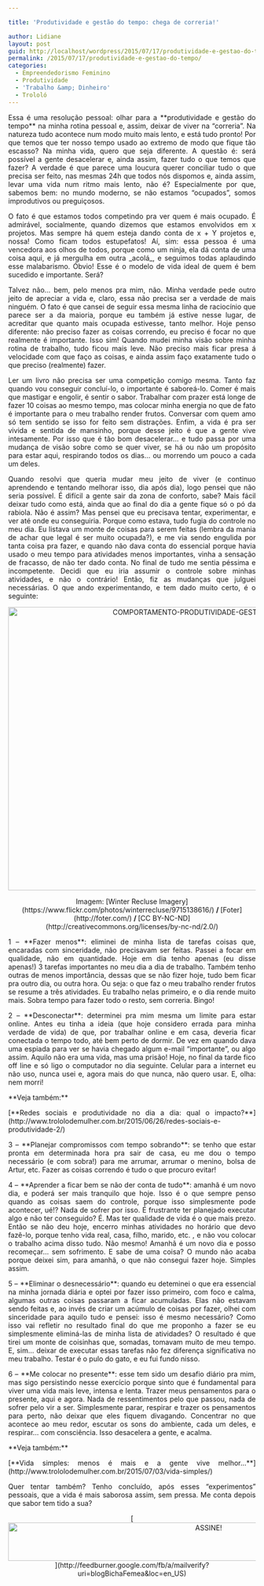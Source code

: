 ```yaml
---

title: 'Produtividade e gestão do tempo: chega de correria!'

author: Lidiane
layout: post
guid: http://localhost/wordpress/2015/07/17/produtividade-e-gestao-do-tempo/
permalink: /2015/07/17/produtividade-e-gestao-do-tempo/
categories:
  - Empreendedorismo Feminino
  - Produtividade
  - 'Trabalho &amp; Dinheiro'
  - Trololó
---
```

<p align="justify">
  Essa é uma resolução pessoal: olhar para a **produtividade e gestão do tempo** na minha rotina pessoal e, assim, deixar de viver na “correria”. Na natureza tudo acontece num modo muito mais lento, e está tudo pronto! Por que temos que ter nosso tempo usado ao extremo de modo que fique tão escasso? Na minha vida, quero que seja diferente. A questão é: será possível a gente desacelerar e, ainda assim, fazer tudo o que temos que fazer? A verdade é que parece uma loucura querer conciliar tudo o que precisa ser feito, nas mesmas 24h que todos nós dispomos e, ainda assim, levar uma vida num ritmo mais lento, não é? Especialmente por que, sabemos bem: no mundo moderno, se não estamos “ocupados”, somos improdutivos ou preguiçosos.
</p>

<p align="justify">
  O fato é que estamos todos competindo pra ver quem é mais ocupado. É admirável, socialmente, quando dizemos que estamos envolvidos em x projetos. Mas sempre há quem esteja dando conta de x + Y projetos e, nossa! Como ficam todos estupefatos! Aí, sim: essa pessoa é uma vencedora aos olhos de todos, porque como um ninja, ela dá conta de uma coisa aqui, e já mergulha em outra _acolá_, e seguimos todas aplaudindo esse malabarismo. Óbvio! Esse é o modelo de vida ideal de quem é bem sucedido e importante. Será?
</p>

<p align="justify">
  Talvez não… bem, pelo menos pra mim, não. Minha verdade pede outro jeito de apreciar a vida e, claro, essa não precisa ser a verdade de mais ninguém. O fato é que cansei de seguir essa mesma linha de raciocínio que parece ser a da maioria, porque eu também já estive nesse lugar, de acreditar que quanto mais ocupada estivesse, tanto melhor. Hoje penso diferente: não preciso fazer as coisas correndo, eu preciso é focar no que realmente é importante. Isso sim! Quando mudei minha visão sobre minha rotina de trabalho, tudo ficou mais leve. Não preciso mais ficar presa á velocidade com que faço as coisas, e ainda assim faço exatamente tudo o que preciso (realmente) fazer.
</p>

<p align="justify">
  Ler um livro não precisa ser uma competição comigo mesma. Tanto faz quando vou conseguir concluí-lo, o importante é saboreá-lo. Comer é mais que mastigar e engolir, é sentir o sabor. Trabalhar com prazer está longe de fazer 10 coisas ao mesmo tempo, mas colocar minha energia no que de fato é importante para o meu trabalho render frutos. Conversar com quem amo só tem sentido se isso for feito sem distrações. Enfim, a vida é pra ser vivida e sentida de mansinho, porque desse jeito é que a gente vive intesamente. Por isso que é tão bom desacelerar… e tudo passa por uma mudança de visão sobre como se quer viver, se há ou não um propósito para estar aqui, respirando todos os dias… ou morrendo um pouco a cada um deles.
</p>

<p align="justify">
  Quando resolvi que queria mudar meu jeito de viver (e continuo aprendendo e tentando melhorar isso, dia após dia), logo pensei que não seria possível. É difícil a gente sair da zona de conforto, sabe? Mais fácil deixar tudo como está, ainda que ao final do dia a gente fique só o pó da rabiola. Não é assim? Mas pensei que eu precisava tentar, experimentar, e ver até onde eu conseguiria. Porque como estava, tudo fugia do controle no meu dia. Eu listava um monte de coisas para serem feitas (lembra da mania de achar que legal é ser muito ocupada?), e me via sendo engulida por tanta coisa pra fazer, e quando não dava conta do essencial porque havia usado o meu tempo para atividades menos importantes, vinha a sensação de fracasso, de não ter dado conta. No final de tudo me sentia péssima e incompetente. Decidi que eu iria assumir o controle sobre minhas atividades, e não o contrário! Então, fiz as mudanças que julguei necessárias. O que ando experimentando, e tem dado muito certo, é o seguinte:
</p>

<p align="center">
  <a href="http://www.trololodemulher.com.br/blog/wp-content/uploads/2015/07/COMPORTAMENTO-PRODUTIVIDADE-GESTAO-DO-TEMPO.jpg"><img class="alignnone size-full wp-image-11132" src="http://www.trololodemulher.com.br/blog/wp-content/uploads/2015/07/COMPORTAMENTO-PRODUTIVIDADE-GESTAO-DO-TEMPO.jpg" alt="COMPORTAMENTO-PRODUTIVIDADE-GESTAO DO TEMPO" width="800" height="577" /></a>
</p>

<p align="center">
  Imagem: [Winter Recluse Imagery](https://www.flickr.com/photos/winterrecluse/9715138616/) <b> / </b>[Foter](http://foter.com/) <b> / </b>[CC BY-NC-ND](http://creativecommons.org/licenses/by-nc-nd/2.0/) 
</p>

<p align="justify">
  1 – **Fazer menos**: eliminei de minha lista de tarefas coisas que, encaradas com sinceridade, não precisavam ser feitas. Passei a focar em qualidade, não em quantidade. Hoje em dia tenho apenas (eu disse apenas!) 3 tarefas importantes no meu dia a dia de trabalho. Também tenho outras de menos importância, dessas que se não fizer hoje, tudo bem ficar pra outro dia, ou outra hora. Ou seja: o que faz o meu trabalho render frutos se resume a três atividades. Eu trabalho nelas primeiro, e o dia rende muito mais. Sobra tempo para fazer todo o resto, sem correria. Bingo!
</p>

<p align="justify">
  2 – **Desconectar**: determinei pra mim mesma um limite para estar online. Antes eu tinha a ideia (que hoje considero errada para minha verdade de vida) de que, por trabalhar online e em casa, deveria ficar conectada o tempo todo, até bem perto de dormir. De vez em quando dava uma espiada para ver se havia chegado algum e-mail “importante”, ou algo assim. Aquilo não era uma vida, mas uma prisão! Hoje, no final da tarde fico off line e só ligo o computador no dia seguinte. Celular para a internet eu não uso, nunca usei e, agora mais do que nunca, não quero usar. E, olha: nem morri!
</p>

<p align="justify">
  **Veja também:**
</p>

<p align="justify">
  [**Redes sociais e produtividade no dia a dia: qual o impacto?**](http://www.trololodemulher.com.br/2015/06/26/redes-sociais-e-produtividade-2/) 
</p>

<p align="justify">
  3 – **Planejar compromissos com tempo sobrando**: se tenho que estar pronta em determinada hora pra sair de casa, eu me dou o tempo necessário (e com sobra!) para me arrumar, arrumar o menino, bolsa de Artur, etc. Fazer as coisas correndo é tudo o que procuro evitar!
</p>

<p align="justify">
  4 – **Aprender a ficar bem se não der conta de tudo**: amanhã é um novo dia, e poderá ser mais tranquilo que hoje. Isso é o que sempre penso quando as coisas saem do controle, porque isso simplesmente pode acontecer, ué!? Nada de sofrer por isso. É frustrante ter planejado executar algo e não ter conseguido? É. Mas ter qualidade de vida é o que mais prezo. Então se não deu hoje, encerro minhas atividades no horário que devo fazê-lo, porque tenho vida real, casa, filho, marido, etc. , e não vou colocar o trabalho acima disso tudo. Não mesmo! Amanhã é um novo dia e posso recomeçar… sem sofrimento. E sabe de uma coisa? O mundo não acaba porque deixei sim, para amanhã, o que não consegui fazer hoje. Simples assim.
</p>

<p align="justify">
  5 – **Eliminar o desnecessário**: quando eu deteminei o que era essencial na minha jornada diária e optei por fazer isso primeiro, com foco e calma, algumas outras coisas passaram a ficar acumuladas. Elas não estavam sendo feitas e, ao invés de criar um acúmulo de coisas por fazer, olhei com sinceridade para aquilo tudo e pensei: isso é mesmo necessário? Como isso vai refletir no resultado final do que me proponho a fazer se eu simplesmente eliminá-las de minha lista de atividades? O resultado é que tirei um monte de coisinhas que, somadas, tomavam muito de meu tempo. E, sim… deixar de executar essas tarefas não fez diferença significativa no meu trabalho. Testar é o pulo do gato, e eu fui fundo nisso.
</p>

<p align="justify">
  6 – **Me colocar no presente**: esse tem sido um desafio diário pra mim, mas sigo persistindo nesse exercício porque sinto que é fundamental para viver uma vida mais leve, intensa e lenta. Trazer meus pensamentos para o presente, aqui e agora. Nada de ressentimentos pelo que passou, nada de sofrer pelo vir a ser. Simplesmente parar, respirar e trazer os pensamentos para perto, não deixar que eles fiquem divagando. Concentrar no que acontece ao meu redor, escutar os sons do ambiente, cada um deles, e respirar… com consciência. Isso desacelera a gente, e acalma.
</p>

<p align="justify">
  **Veja também:**
</p>

<p align="justify">
  [**Vida simples: menos é mais e a gente vive melhor…**](http://www.trololodemulher.com.br/2015/07/03/vida-simples/) 
</p>

<p align="justify">
  Quer tentar também? Tenho concluído, após esses “experimentos” pessoais, que a vida é mais saborosa assim, sem pressa. Me conta depois que sabor tem tido a sua?
</p>

<p align="center">
  [<img class="alignnone size-full wp-image-10439" src="http://www.trololodemulher.com.br/blog/wp-content/uploads/2014/09/ASSINE.png" alt="ASSINE!" width="800" height="78" />](http://feedburner.google.com/fb/a/mailverify?uri=blogBichaFemea&loc=en_US) 
</p>

<p align="justify">